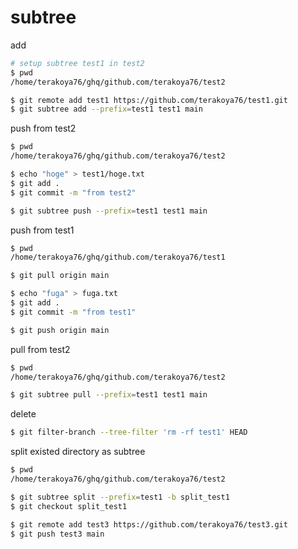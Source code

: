 # subtree

add
```bash
# setup subtree test1 in test2
$ pwd
/home/terakoya76/ghq/github.com/terakoya76/test2

$ git remote add test1 https://github.com/terakoya76/test1.git
$ git subtree add --prefix=test1 test1 main
```

push from test2
```bash
$ pwd
/home/terakoya76/ghq/github.com/terakoya76/test2

$ echo "hoge" > test1/hoge.txt
$ git add .
$ git commit -m "from test2"

$ git subtree push --prefix=test1 test1 main
```

push from test1
```bash
$ pwd
/home/terakoya76/ghq/github.com/terakoya76/test1

$ git pull origin main

$ echo "fuga" > fuga.txt
$ git add .
$ git commit -m "from test1"

$ git push origin main
```

pull from test2
```bash
$ pwd
/home/terakoya76/ghq/github.com/terakoya76/test2

$ git subtree pull --prefix=test1 test1 main
```

delete
```bash
$ git filter-branch --tree-filter 'rm -rf test1' HEAD
```

split existed directory as subtree
```bash
$ pwd
/home/terakoya76/ghq/github.com/terakoya76/test2

$ git subtree split --prefix=test1 -b split_test1
$ git checkout split_test1

$ git remote add test3 https://github.com/terakoya76/test3.git
$ git push test3 main
```
